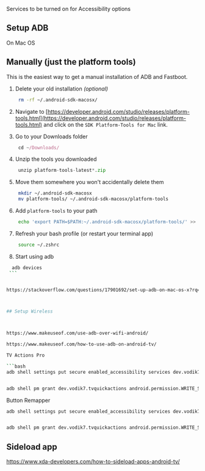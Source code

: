 
Services to be turned on for Accessibility options


## Setup ADB

On Mac OS

## Manually (just the platform tools)

This is the easiest way to get a manual installation of ADB and Fastboot.

1.  Delete your old installation _(optional)_
    
    ```bash
     rm -rf ~/.android-sdk-macosx/
    ```
    
2.  Navigate to [https://developer.android.com/studio/releases/platform-tools.html](https://developer.android.com/studio/releases/platform-tools.html) and click on the `SDK Platform-Tools for Mac` link.
    
3.  Go to your Downloads folder
    
    ```javascript
     cd ~/Downloads/
    ```
    
4.  Unzip the tools you downloaded
    
    ```python
     unzip platform-tools-latest*.zip 
    ```
    
5.  Move them somewhere you won't accidentally delete them
    
    ```bash
     mkdir ~/.android-sdk-macosx
     mv platform-tools/ ~/.android-sdk-macosx/platform-tools
    ```
    
6.  Add `platform-tools` to your path
    
    ```bash
     echo 'export PATH=$PATH:~/.android-sdk-macosx/platform-tools/' >> ~/.zshrc
    ```
    
7.  Refresh your bash profile (or restart your terminal app)
    
    ```bash
     source ~/.zshrc
    ```
    
8.  Start using adb
   ```bash
     adb devices
    ```


https://stackoverflow.com/questions/17901692/set-up-adb-on-mac-os-x?rq=1



## Setup Wireless



https://www.makeuseof.com/use-adb-over-wifi-android/

https://www.makeuseof.com/how-to-use-adb-on-android-tv/

TV Actions Pro

```bash
adb shell settings put secure enabled_accessibility services dev.vodik7.tvquickactions


adb shell pm grant dev.vodik7.tvquickactions android.permission.WRITE_SECURE_SETTINGS
```

Button Remapper

```bash
adb shell settings put secure enabled_accessibility services dev.vodik7.tvquickactions


adb shell pm grant dev.vodik7.tvquickactions android.permission.WRITE_SECURE_SETTINGS
```


## Sideload app



https://www.xda-developers.com/how-to-sideload-apps-android-tv/